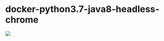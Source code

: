 # docker-python3.7-java8-headless-chrome

[![](https://dockerbuildbadges.quelltext.eu/status.svg?organization=rozon&repository=docker-python3.7-java8-headless-chrome)](https://hub.docker.com/r/rozon/docker-python3.7-java8-headless-chrome/builds/)